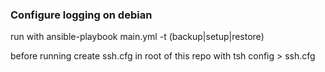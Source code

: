 ### Configure logging on debian

run with 
ansible-playbook main.yml -t (backup|setup|restore)


before running create ssh.cfg in root of this repo with   tsh config > ssh.cfg